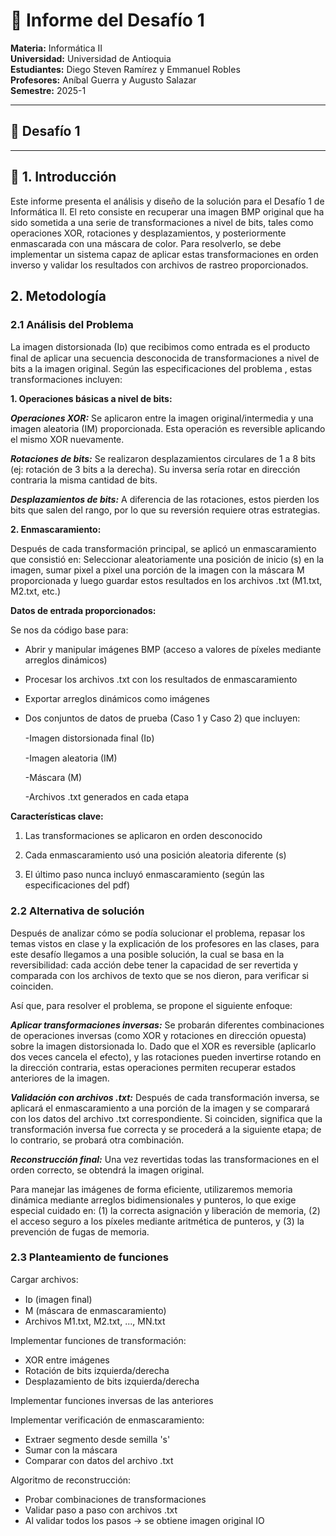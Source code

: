 # 🧾 Informe del Desafío 1

**Materia:** Informática II  
**Universidad:** Universidad de Antioquia  
**Estudiantes:** Diego Steven Ramírez y Emmanuel Robles  
**Profesores:** Aníbal Guerra y Augusto Salazar  
**Semestre:** 2025-1  

---

## 📘 Desafío 1

---

## 📝 1. Introducción

Este informe presenta el análisis y diseño de la solución para el Desafío 1 de Informática II. El reto consiste en recuperar una imagen BMP original que ha sido sometida a una serie de transformaciones a nivel de bits, tales como operaciones XOR, rotaciones y desplazamientos, y posteriormente enmascarada con una máscara de color. Para resolverlo, se debe implementar un sistema capaz de aplicar estas transformaciones en orden inverso y validar los resultados con archivos de rastreo proporcionados.

## 2. Metodología

### 2.1 Análisis del Problema

La imagen distorsionada (Iᴅ) que recibimos como entrada es el producto final de aplicar una secuencia desconocida de transformaciones a nivel de bits a la imagen original. Según las especificaciones del problema , estas transformaciones incluyen:

**1. Operaciones básicas a nivel de bits:**

 ***Operaciones XOR:*** Se aplicaron entre la imagen original/intermedia y una imagen aleatoria (IM) proporcionada. Esta operación es reversible aplicando el mismo XOR nuevamente.

***Rotaciones de bits:*** Se realizaron desplazamientos circulares de 1 a 8 bits (ej: rotación de 3 bits a la derecha). Su inversa sería rotar en dirección contraria la misma cantidad de bits.

***Desplazamientos de bits:*** A diferencia de las rotaciones, estos pierden los bits que salen del rango, por lo que su reversión requiere otras estrategias.

**2. Enmascaramiento:**

Después de cada transformación principal, se aplicó un enmascaramiento que consistió en: Seleccionar aleatoriamente una posición de inicio (s) en la imagen, sumar pixel a pixel una porción de la imagen con la máscara M proporcionada y luego guardar estos resultados en los archivos .txt (M1.txt, M2.txt, etc.)



**Datos de entrada proporcionados:**

Se nos da código base para:

- Abrir y manipular imágenes BMP (acceso a valores de píxeles mediante arreglos dinámicos)

- Procesar los archivos .txt con los resultados de enmascaramiento

- Exportar arreglos dinámicos como imágenes

- Dos conjuntos de datos de prueba (Caso 1 y Caso 2) que incluyen:

   -Imagen distorsionada final (Iᴅ)

   -Imagen aleatoria (IM)
  
   -Máscara (M)
  
   -Archivos .txt generados en cada etapa

**Características clave:**

1. Las transformaciones se aplicaron en orden desconocido 

2. Cada enmascaramiento usó una posición aleatoria diferente (s)

3. El último paso nunca incluyó enmascaramiento (según las especificaciones del pdf)

### 2.2 Alternativa de solución

Después de analizar cómo se podía solucionar el problema, repasar los temas vistos en clase y la explicación de los profesores en las clases, para este desafío llegamos a una posible solución, la cual se basa en la reversibilidad: cada acción debe tener la capacidad de ser revertida y comparada con los archivos de texto que se nos dieron, para verificar si coinciden.

Así que, para resolver el problema, se propone el siguiente enfoque:

***Aplicar transformaciones inversas:*** Se probarán diferentes combinaciones de operaciones inversas (como XOR y rotaciones en dirección opuesta) sobre la imagen distorsionada Io. Dado que el XOR es reversible (aplicarlo dos veces cancela el efecto), y las rotaciones pueden invertirse rotando en la dirección contraria, estas operaciones permiten recuperar estados anteriores de la imagen.

***Validación con archivos .txt:*** Después de cada transformación inversa, se aplicará el enmascaramiento a una porción de la imagen y se comparará con los datos del archivo .txt correspondiente. Si coinciden, significa que la transformación inversa fue correcta y se procederá a la siguiente etapa; de lo contrario, se probará otra combinación.

***Reconstrucción final:*** Una vez revertidas todas las transformaciones en el orden correcto, se obtendrá la imagen original.

Para manejar las imágenes de forma eficiente, utilizaremos memoria dinámica mediante arreglos bidimensionales y punteros, lo que exige especial cuidado en: (1) la correcta asignación y liberación de memoria, (2) el acceso seguro a los píxeles mediante aritmética de punteros, y (3) la prevención de fugas de memoria.




### 2.3 Planteamiento de funciones 

Cargar archivos:
- Iᴅ (imagen final)
- M (máscara de enmascaramiento)
- Archivos M1.txt, M2.txt, ..., MN.txt

Implementar funciones de transformación:
- XOR entre imágenes
- Rotación de bits izquierda/derecha
- Desplazamiento de bits izquierda/derecha

Implementar funciones inversas de las anteriores

Implementar verificación de enmascaramiento:
- Extraer segmento desde semilla 's'
- Sumar con la máscara
- Comparar con datos del archivo .txt

Algoritmo de reconstrucción:
- Probar combinaciones de transformaciones
- Validar paso a paso con archivos .txt
- Al validar todos los pasos → se obtiene imagen original IO




